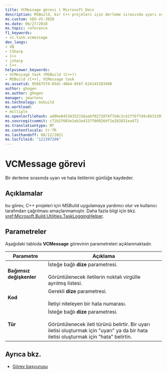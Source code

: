 ```yaml
---
title: VCMessage görevi | Microsoft Docs
description: MSBuild, bir C++ projeleri için derleme sırasında uyarı ve hata iletilerini günlüğe kaydetmek için vcmessage görevini nasıl kullandığını öğrenin.
ms.custom: SEO-VS-2020
ms.date: 06/27/2018
ms.topic: reference
f1_keywords:
- vc.task.vcmessage
dev_langs:
- VB
- CSharp
- C++
- jsharp
- C++
helpviewer_keywords:
- VCMessage task (MSBuild (C++))
- MSBuild (C++), VCMessage task
ms.assetid: 956675fd-05dc-40b4-856f-616145103498
author: ghogen
ms.author: ghogen
manager: jmartens
ms.technology: msbuild
ms.workload:
- multiple
ms.openlocfilehash: ad0be84534352316aabf0272074f7e8c2c41ff6f7d4c6b313933c3b23e9e7a5c
ms.sourcegitcommit: c72b2f603e1eb3a4157f00926df2e263831ea472
ms.translationtype: MT
ms.contentlocale: tr-TR
ms.lasthandoff: 08/12/2021
ms.locfileid: "121397208"
---
```

# <a name="vcmessage-task"></a>VCMessage görevi

Bir derleme sırasında uyarı ve hata iletilerini günlüğe kaydeder.

## <a name="remarks"></a>Açıklamalar

 bu görev, C++ projeleri için MSBuild uygulamaya yardımcı olur ve kullanıcı tarafından çağrılması amaçlanmamıştır. Daha fazla bilgi için bkz. <xref:Microsoft.Build.Utilities.TaskLoggingHelper>.

## <a name="parameters"></a>Parametreler

 Aşağıdaki tabloda **VCMessage** görevinin parametreleri açıklanmaktadır.

|Parametre|Açıklama|
|---------------|-----------------|
|**Bağımsız değişkenler**|İsteğe bağlı **dize** parametresi.<br /><br /> Görüntülenecek iletilerin noktalı virgülle ayrılmış listesi.|
|**Kod**|Gerekli **dize** parametresi.<br /><br /> İletiyi niteleyen bir hata numarası.|
|**Tür**|İsteğe bağlı **dize** parametresi.<br /><br /> Görüntülenecek ileti türünü belirtir. Bir uyarı iletisi oluşturmak için "uyarı" ya da bir hata iletisi oluşturmak için "hata" belirtin.|

## <a name="see-also"></a>Ayrıca bkz.

- [Görev başvurusu](../msbuild/msbuild-task-reference.md)
